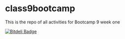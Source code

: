 # class9bootcamp
This is the repo of all activities for Bootcamp 9 week one


[![Bitdeli Badge](https://d2weczhvl823v0.cloudfront.net/altN8sUniverse/class9bootcamp/trend.png)](https://bitdeli.com/free "Bitdeli Badge")

